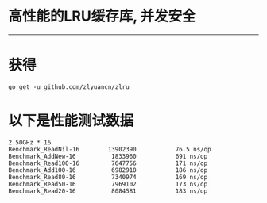 # 高性能的LRU缓存库, 并发安全

---

# 获得
`go get -u github.com/zlyuancn/zlru`

# 以下是性能测试数据
```
2.50GHz * 16
Benchmark_ReadNil-16    	13902390	       76.5 ns/op
Benchmark_AddNew-16     	 1833960	       691 ns/op
Benchmark_Read100-16    	 7647756	       171 ns/op
Benchmark_Add100-16     	 6982910	       186 ns/op
Benchmark_Read80-16     	 7340974	       169 ns/op
Benchmark_Read50-16     	 7969102	       173 ns/op
Benchmark_Read20-16     	 8084581	       183 ns/op
```